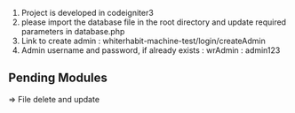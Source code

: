 1) Project is developed in codeigniter3
2) please import the database file in the root directory and update required parameters in database.php
3) Link to create admin : whiterhabit-machine-test/login/createAdmin
4) Admin username and password, if already exists : wrAdmin : admin123


Pending Modules 
----------------
=> File delete and update

